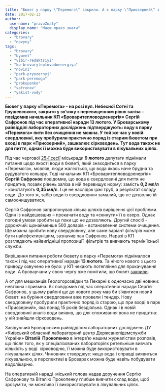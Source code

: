 ```yaml
---
title: "Бювет у парку \"Перемога\" закрили. А в парку \"Приозерний\" з'явиться лікувальна вода?"
date: 2017-02-13
author: 
  username: "pravoZnaty"
  display_name: "Маєш право знати"
categories: 
  - "brovary"
  - "novyny"
tags: 
  - "brovary"
  - "byuvet"
  - "vibir-redaktsiyi"
  - "kp-brovaryteplovodoenergiya"
  - "novini"
  - "park-pryozernyj"
  - "park-peremoga"
  - "prokopenko"
  - "safronov"
  - "yakist-vody"
---
```


**Бювет у парку «Перемога» - на розі вул. Небесної Сотні та Грушевського, закрито у зв’язку з перевищенням рівня заліза – повідомив начальник КП «Броваритепловодоенергія» Сергій Сафронов під час оперативної наради 13 лютого. У Броварському райвідділі лабораторних досліджень підтверджують: воду в парку «Перемога» пити без очищення не можна. У той же час у новій свердловині, яку пробурили практично поряд із старим бюветом при вході в парк «Приозерний», зашкалює сірководень. Тут** **вода також не для пиття, однак її можна буде використовувати в лікувальних цілях.**

Під час чергової [25-ї сесії](https://mpz.brovary.org/anons-9-lyutogo-vidbudetsya-chergova-sesiya-brovarskoyi-miskrady/) міськради **9 лютого** депутати піднімали питання щодо якості води в бюветі, який знаходиться в парку «Перемога», мовляв, люди жаліються, що вода якась наче брудна та рудуватого кольору. Тоді начальник КП «Броваритепловодоенергія» **Сергій Сафронов** повідомив, що вода в свердловині для пиття не придатна, позаяк рівень заліза в ній перевищує норму: замість **0,2 мл/л** - констатують **0,35 мл/л**. І це не наслідок іржі труб, а результат складу води. До того ж, забір води із свердловини замалий, що не дозволяє їй самоочищуватися.

Сергій Сафронов запропонував кілька шляхів вирішення цієї проблеми. Один із найдешевших – прокачати воду та «скинути» її в озеро. Однак погодні умови зробити це поки що не дозволяють. Другий спосіб - дорожчий: щонайменше 500 доларів - встановлення системи очищення. Ще можна зробити нову свердловину, але саме варіант фільтрів може бути найефективнішим, зазначив пан Сафронов. Наразі в КП розглядають найвигідніші пропозиції  фільтрів та вивчають термін їхньої служби.

Вирішення питання роботи бювету в парку «Перемога» піднімалося також і під час оперативної наради **13 лютого**. Та нічого нового з цього приводу озвучено не було: у КП чекають потепління для прокачування води. А броварчани у свою чергу вже помітили, що бювет [закрили](https://www.facebook.com/groups/brovary/permalink/1536672779696016/).

А от для мешканців Геологорозвідки та Пекарні є одночасно дві новини: невтішна і приємна. Як повідомив під час оперативної наради Сергій Сафронов, у цьому районі ще до нового року мав би з’явитися новий бювет: на буріння свердловини вже провели і тендер. Нову свердловину пробурили практично поряд із старою, що при вході в парк «Приозерний», яка понад 15 років бездіяльна. Однак і в новій свердловині аналіз води виявив, що для споживання вона не придатна: у ній знайшли сірководень.

Завідуючий Броварським райвідділом лабораторних досліджень ДУ «Київський обласний лабораторний центр Держсанепідемслужби України» **Віталій  Прокопенко** в інтерв’ю нашим журналістам розповів, що після того, як у спеціалізованих лабораторіях ретельніше вивчать кількість у воді  сірководню, її можна буде використовувати в лікувальних цілях. Чиновник стверджує: якщо вода і справді виявиться лікувальною, в перспективі в Броварах можна буде навіть побудувати водолікарню.

На оперативній нараді  міський голова надав доручення Сергію Сафронову та Віталію Прокопенку глибше вивчити склад води, щоб зрозуміти, чи можливо її використовувати в лікувальних цілях.
